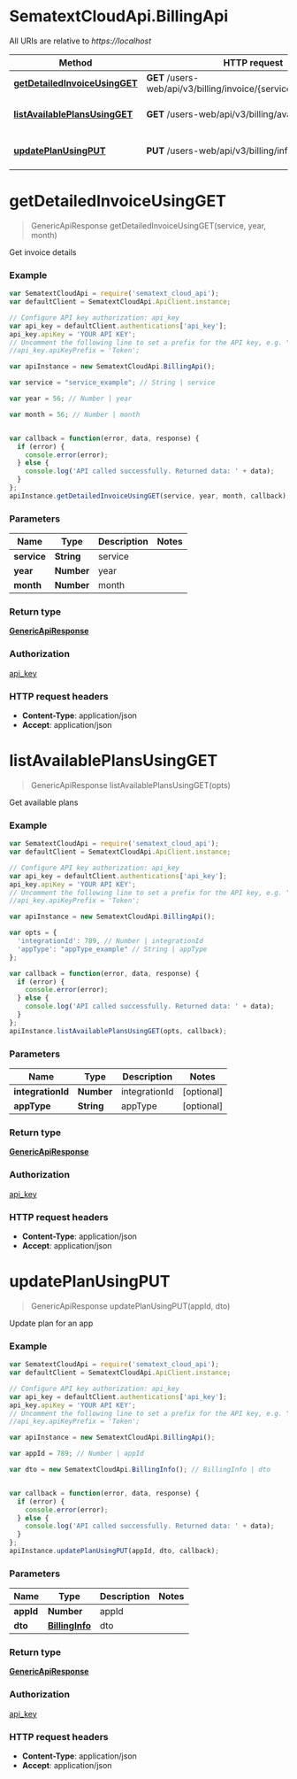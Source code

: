 # SematextCloudApi.BillingApi

All URIs are relative to *https://localhost*

Method | HTTP request | Description
------------- | ------------- | -------------
[**getDetailedInvoiceUsingGET**](BillingApi.md#getDetailedInvoiceUsingGET) | **GET** /users-web/api/v3/billing/invoice/{service}/{year}/{month} | Get invoice details
[**listAvailablePlansUsingGET**](BillingApi.md#listAvailablePlansUsingGET) | **GET** /users-web/api/v3/billing/availablePlans | Get available plans
[**updatePlanUsingPUT**](BillingApi.md#updatePlanUsingPUT) | **PUT** /users-web/api/v3/billing/info/{appId} | Update plan for an app


<a name="getDetailedInvoiceUsingGET"></a>
# **getDetailedInvoiceUsingGET**
> GenericApiResponse getDetailedInvoiceUsingGET(service, year, month)

Get invoice details

### Example
```javascript
var SematextCloudApi = require('sematext_cloud_api');
var defaultClient = SematextCloudApi.ApiClient.instance;

// Configure API key authorization: api_key
var api_key = defaultClient.authentications['api_key'];
api_key.apiKey = 'YOUR API KEY';
// Uncomment the following line to set a prefix for the API key, e.g. "Token" (defaults to null)
//api_key.apiKeyPrefix = 'Token';

var apiInstance = new SematextCloudApi.BillingApi();

var service = "service_example"; // String | service

var year = 56; // Number | year

var month = 56; // Number | month


var callback = function(error, data, response) {
  if (error) {
    console.error(error);
  } else {
    console.log('API called successfully. Returned data: ' + data);
  }
};
apiInstance.getDetailedInvoiceUsingGET(service, year, month, callback);
```

### Parameters

Name | Type | Description  | Notes
------------- | ------------- | ------------- | -------------
 **service** | **String**| service | 
 **year** | **Number**| year | 
 **month** | **Number**| month | 

### Return type

[**GenericApiResponse**](GenericApiResponse.md)

### Authorization

[api_key](../README.md#api_key)

### HTTP request headers

 - **Content-Type**: application/json
 - **Accept**: application/json

<a name="listAvailablePlansUsingGET"></a>
# **listAvailablePlansUsingGET**
> GenericApiResponse listAvailablePlansUsingGET(opts)

Get available plans

### Example
```javascript
var SematextCloudApi = require('sematext_cloud_api');
var defaultClient = SematextCloudApi.ApiClient.instance;

// Configure API key authorization: api_key
var api_key = defaultClient.authentications['api_key'];
api_key.apiKey = 'YOUR API KEY';
// Uncomment the following line to set a prefix for the API key, e.g. "Token" (defaults to null)
//api_key.apiKeyPrefix = 'Token';

var apiInstance = new SematextCloudApi.BillingApi();

var opts = { 
  'integrationId': 789, // Number | integrationId
  'appType': "appType_example" // String | appType
};

var callback = function(error, data, response) {
  if (error) {
    console.error(error);
  } else {
    console.log('API called successfully. Returned data: ' + data);
  }
};
apiInstance.listAvailablePlansUsingGET(opts, callback);
```

### Parameters

Name | Type | Description  | Notes
------------- | ------------- | ------------- | -------------
 **integrationId** | **Number**| integrationId | [optional] 
 **appType** | **String**| appType | [optional] 

### Return type

[**GenericApiResponse**](GenericApiResponse.md)

### Authorization

[api_key](../README.md#api_key)

### HTTP request headers

 - **Content-Type**: application/json
 - **Accept**: application/json

<a name="updatePlanUsingPUT"></a>
# **updatePlanUsingPUT**
> GenericApiResponse updatePlanUsingPUT(appId, dto)

Update plan for an app

### Example
```javascript
var SematextCloudApi = require('sematext_cloud_api');
var defaultClient = SematextCloudApi.ApiClient.instance;

// Configure API key authorization: api_key
var api_key = defaultClient.authentications['api_key'];
api_key.apiKey = 'YOUR API KEY';
// Uncomment the following line to set a prefix for the API key, e.g. "Token" (defaults to null)
//api_key.apiKeyPrefix = 'Token';

var apiInstance = new SematextCloudApi.BillingApi();

var appId = 789; // Number | appId

var dto = new SematextCloudApi.BillingInfo(); // BillingInfo | dto


var callback = function(error, data, response) {
  if (error) {
    console.error(error);
  } else {
    console.log('API called successfully. Returned data: ' + data);
  }
};
apiInstance.updatePlanUsingPUT(appId, dto, callback);
```

### Parameters

Name | Type | Description  | Notes
------------- | ------------- | ------------- | -------------
 **appId** | **Number**| appId | 
 **dto** | [**BillingInfo**](BillingInfo.md)| dto | 

### Return type

[**GenericApiResponse**](GenericApiResponse.md)

### Authorization

[api_key](../README.md#api_key)

### HTTP request headers

 - **Content-Type**: application/json
 - **Accept**: application/json

